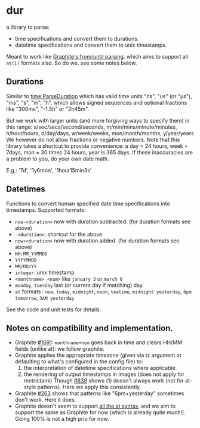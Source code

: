 # dur

a library to parse:
* time specifications and convert them to durations.
* datetime specifications and convert them to unix timestamps.

Meant to work like [Graphite's from/until parsing](http://graphite.readthedocs.io/en/latest/render_api.html#from-until).
which aims to support all `at(1)` formats also. So do we. see some notes below.

## Durations

Similar to [time.ParseDuration](https://golang.org/pkg/time/#ParseDuration) which has valid time units "ns", "us" (or "µs"), "ms", "s", "m", "h".
which allows signed sequences and optional fractions like "300ms", "-1.5h" or "2h45m".

But we work with larger units (and more forgiving ways to specify them) in this range:
s/sec/secs/second/seconds, m/min/mins/minute/minutes, h/hour/hours, d/day/days, w/week/weeks, mon/month/months, y/year/years
We however do not allow fractions or negative numbers.
Note that this library takes a shortcut to provide convenience: a day = 24 hours, week = 7days, mon = 30 times 24 hours, year is 365 days.
If these inaccuracies are a problem to you, do your own date math.

E.g.: '7d', '1y6mon', '1hour15min3s'


## Datetimes

Functions to convert human specified date time specifications into timestamps.
Supported formats:
* `now-<duration>` now with duration subtracted. (for duration formats see above)
* `-<duration>`: shortcut for the above
* `now+<duration>` now with duration added. (for duration formats see above)
* `HH:MM_YYMMDD`
* `YYYYMMDD`
* `MM/DD/YY` 
* `integer`: unix timestamp
* `<monthname> <num>` like `january 3` or `march 8`
* `monday`, `tuesday` last (or current day if matching) day.
* `at` formats : `now`, `today`, `midnight`, `noon`, `teatime`, `midnight yesterday`, `6pm tomorrow`, `3AM yesterday`

See the code and unit tests for details.

## Notes on compatibility and implementation.

* Graphite [#1691](https://github.com/graphite-project/graphite-web/issues/1691): `monthname+num` goes back in time and clears HH/MM fields (unlike at): we follow graphite.
* Graphite applies the appropriate timezone (given via tz argument or defaulting to what's configured in the config file) to:
  1) the interpretation of datetime specifications where applicable.
  2) the rendering of output timestamps in images (does not apply for metrictank)
  Though [#639](https://github.com/graphite-project/graphite-web/issues/639) shows (1) doesn't always work (not for at-style patterns). Here we apply this consistently.
* Graphite [#263](https://github.com/graphite-project/graphite-web/issues/263) shows that patterns like "6pm+yesterday" sometimes don't work.  Here it does.
* Graphite doesn't seem to support [all the at syntax](https://www.computerhope.com/unix/uat.htm), and we aim to support the same as Graphite for now (which is already quite much!).
  Going 100% is not a high prio for now.

